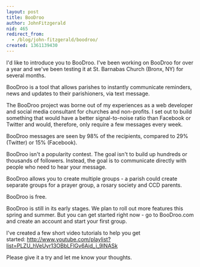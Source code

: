 ```yaml
---
layout: post
title: BooDroo
author: JohnFitzgerald
nid: 465
redirect_from:
  - /blog/john-fitzgerald/boodroo/
created: 1361139430
---
```

I'd like to introduce you to BooDroo. I've been working on BooDroo for over a year and we've been testing it at St. Barnabas Church (Bronx, NY) for several months.

BooDroo is a tool that allows parishes to instantly communicate reminders, news and updates to their parishioners, via text message.

The BooDroo project was borne out of my experiences as a web developer and social media consultant for churches and non-profits. I set out to build something that would have a better signal-to-noise ratio than Facebook or Twitter and would, therefore, only require a few messages every week.

BooDroo messages are seen by 98% of the recipients, compared to 29% (Twitter) or 15% (Facebook).

BooDroo isn't a popularity contest. The goal isn't to build up hundreds or thousands of followers. Instead, the goal is to communicate directly with people who need to hear your message.

BooDroo allows you to create multiple groups - a parish could create separate groups for a prayer group, a rosary society and CCD parents.

BooDroo is free.

BooDroo is still in its early stages. We plan to roll out more features this spring and summer. But you can get started right now - go to BooDroo.com and create an account and start your first group.

I've created a few short video tutorials to help you get started:&nbsp;http://www.youtube.com/playlist?list=PLZU_hVeUyr13OBbLFlGv6Aid_j_9INASk

Please give it a try and let me know your thoughts.&nbsp;
